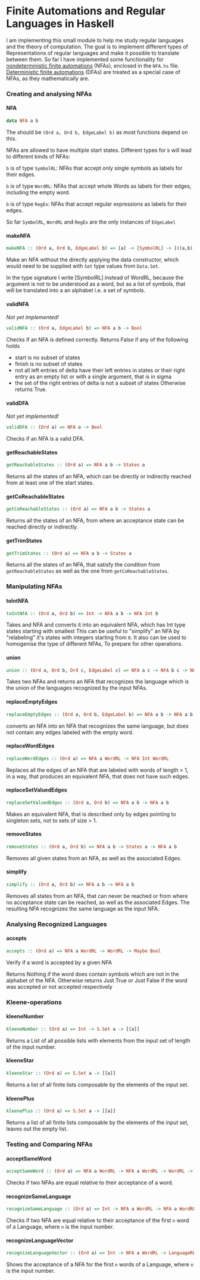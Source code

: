 <!--
Copyright: (c) 2023, Alrik Neumann
GNU General Public License v3.0+ (see LICENSE.txt or https://www.gnu.org/licenses/gpl-3.0.txt)
-->

# Finite Automations and Regular Languages in Haskell

I am implementing this small module to help me study regular languages and the theory of computation.
The goal is to implement different types of Representations of regular languages and make it possible to translate between them.
So far I have implemented some functionality for [nondeterministic finite automations](https://en.wikipedia.org/wiki/Nondeterministic_finite_automaton) (NFAs), enclosed in the `NFA.hs` file. [Deterministic finite automations](https://en.wikipedia.org/wiki/Deterministic_finite_automaton) (DFAs) are treated as a special case of NFAs, as they mathematically are.

### Creating and analysing NFAs

#### NFA
```haskell
data NFA a b
```
The should be `(Ord a, Ord b, EdgeLabel b)` as most functions depend on this.

NFAs are allowed to have multiple start states.
Different types for `b` will lead to different kinds of NFAs:

`b` is of type `SymbolRL`:
NFAs that accept only single symbols as labels for their edges.

`b` is of type `WordRL`:
NFAs that accept whole Words as labels for their edges, including the empty word.

`b` is of type `RegEx`:
NFAs that accept regular expressions as labels for their edges.

So far `SymbolRL`, `WordRL` and `RegEx` are the only instances of `EdgeLabel`

#### makeNFA
```haskell
makeNFA :: (Ord a, Ord b, EdgeLabel b) => [a] -> [SymbolRL] -> [((a,b),[a])] -> [a] -> [a] -> Maybe (NFA a b)
```

Make an NFA without the directly applying the data constructor, which would need to be supplied with `Set` type values from `Data.Set`.

In the type signature I write [SymbolRL] instead of WordRL, because the argument is
not to be understood as a word, but as a list of symbols, that will be translated into a
an alphabet i.e. a set of symbols.

#### validNFA
*Not yet implemented!*
```haskell
validNFA :: (Ord a, EdgeLabel b) => NFA a b -> Bool
```
Checks if an NFA is defined correctly.
Returns False if any of the following holds
- start is no subset of states
- finish is no subset of states
- not all left entries of delta have their left entries in states or their right entry as an empty
  list or with a single argument, that is in sigma
- the set of the right entries of delta is not a subset of states
Otherwise returns True.

#### validDFA
*Not yet implemented!*
```haskell
validDFA :: (Ord a) => NFA a -> Bool
```
Checks if an NFA is a valid DFA.

#### getReachableStates
```haskell
getReachableStates :: (Ord a) => NFA a b -> States a
```
Returns all the states of an NFA, which can be directly or indirectly reached from at least one of the start states.

#### getCoReachableStates
```haskell
getCoReachableStates :: (Ord a) => NFA a b -> States a
```
Returns all the states of an NFA, from where an acceptance state can be reached directly or indirectly.

#### getTrimStates
```haskell
getTrimStates :: (Ord a) => NFA a b -> States a
```
Returns all the states of an NFA, that satisfy the condition from `getReachableStates` as well as the one from `getCoReachableStates`.

### Manipulating NFAs

#### toIntNFA
```haskell
toIntNFA :: (Ord a, Ord b) => Int -> NFA a b -> NFA Int b
```
Takes and NFA and converts it into an equivalent NFA, which has Int type states starting with smallest
This can be useful to "simplify" an NFA by "relabeling" it's states with integers starting from `0`.
It also can be used to homogenise the type of different NFAs, To prepare for other operations.

#### union
```haskell
union :: (Ord a, Ord b, Ord c, EdgeLabel c) => NFA a c -> NFA b c -> NFA Int c
```
Takes two NFAs and returns an NFA that recognizes the language which is the union of the languages recognized by the input NFAs.

#### replaceEmptyEdges
```haskell
replaceEmptyEdges :: (Ord a, Ord b, EdgeLabel b) => NFA a b -> NFA a b
```
converts an NFA into an NFA that recognizes the same language, but does not contain any edges labeled with the empty word.

#### replaceWordEdges
```haskell
replaceWordEdges :: (Ord a) => NFA a WordRL -> NFA Int WordRL
```
Replaces all the edges of an NFA that are labeled with words of length > 1, in a way, that produces an equivalent NFA, that does not have such edges.

#### replaceSetValuedEdges
```haskell
replaceSetValuedEdges :: (Ord a, Ord b) => NFA a b -> NFA a b
```
Makes an equivalent NFA, that is described only by edges pointing to singleton sets, not to sets of size > 1.

#### removeStates
```haskell
removeStates :: (Ord a, Ord b) => NFA a b -> States a -> NFA a b
```
Removes all given states from an NFA, as well as the associated Edges.

#### simplify
```haskell
simplify :: (Ord a, Ord b) => NFA a b -> NFA a b
```
Removes all states from an NFA, that can never be reached or from where no acceptance state can be reached, as well as the associated Edges. The resulting NFA recognizes the same language as the input NFA.

### Analysing Recognized Languages

#### accepts
```haskell
accepts :: (Ord a) => NFA a WordRL -> WordRL -> Maybe Bool
```
Verify if a word is accepted by a given NFA

Returns Nothing if the word does contain symbols which are not in the alphabet of the NFA.
Otherwise returns Just True or Just False if the word was accepted or not accepted respectively

### Kleene-operations

#### kleeneNumber
```haskell
kleeneNumber :: (Ord a) => Int -> S.Set a -> [[a]]
```
Returns a List of all possible lists with elements from the input set of length of the input number.

#### kleeneStar
```haskell
kleeneStar :: (Ord a) => S.Set a -> [[a]]
```
Returns a list of all finite lists composable by the elements of the input set.

#### kleenePlus
```haskell
kleenePlus :: (Ord a) => S.Set a -> [[a]]
```
Returns a list of all finite lists composable by the elements of the input set, leaves out the empty list.

### Testing and Comparing NFAs

#### acceptSameWord
```haskell
acceptSameWord :: (Ord a) => NFA a WordRL -> NFA a WordRL -> WordRL -> Bool
```
Checks if two NFAs are equal relative to their acceptance of a word.

#### recognizeSameLanguage
```haskell
recognizeSameLanguage :: (Ord a) => Int -> NFA a WordRL -> NFA a WordRL -> LanguageRL -> Bool
```
Checks if two NFA are equal relative to their acceptance of the first `n` word of a Language, where `n` is the input number.

#### recognizeLanguageVector
```haskell
recognizeLanguageVector :: (Ord a) => Int -> NFA a WordRL -> LanguageRL -> [Maybe Bool]
```
Shows the acceptance of a NFA for the first `n` words of a Language, where `n` is the input number.
